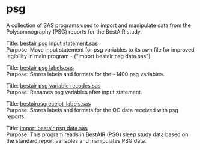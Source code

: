 psg
====
A collection of SAS programs used to import and manipulate data from the Polysomnography (PSG) reports for the BestAIR study.

Title: [bestair psg input statement.sas](https://github.com/sleepepi/bestair-sas/blob/master/psg/bestair%20psg%20input%20statement.sas)  
Purpose: Move input statement for psg variables to its own file for improved legibility in main program - ("import bestair psg data.sas").  

Title: [bestair psg labels.sas](https://github.com/sleepepi/bestair-sas/blob/master/psg/bestair%20psg%20labels.sas)  
Purpose: Stores labels and formats for the ~1400 psg variables.  

Title: [bestair psg variable recodes.sas](https://github.com/sleepepi/bestair-sas/blob/master/psg/bestair%20psg%20variable%20recodes.sas)  
Purpose: Renames psg variables after input statement.  

Title: [bestairpsgreceipt_labels.sas](https://github.com/sleepepi/bestair-sas/blob/master/psg/bestairpsgreceipt_labels.sas)  
Purpose: Stores labels and formats for the QC data received with psg reports.

Title: [import bestair psg data.sas](https://github.com/sleepepi/bestair-sas/blob/master/psg/import%20bestair%20psg%20data.sas)  
Purpose: This program reads in BestAIR (PSG) sleep study data based on the standard report variables and manipulates PSG data.  
